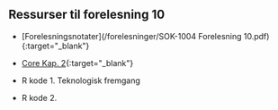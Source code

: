 ## Ressurser til forelesning 10

- [Forelesningsnotater](/forelesninger/SOK-1004 Forelesning 10.pdf){:target="_blank"}

- [Core Kap. 2](https://www.core-econ.org/the-economy/book/text/02.html){:target="_blank"}

- R kode 1. Teknologisk fremgang
- R kode 2. 
